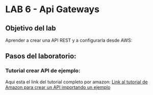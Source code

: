 # LAB 6 - Api Gateways

## Objetivo del lab
Aprender a crear una API REST y a configurarla desde AWS:

## Pasos del laboratorio:

### Tutorial crear API de ejemplo:

Aqui esta el link del tutorial completo por amazon:  [Link al tutorial de Amazon para crear un API importando un ejemplo][url]

[url]: https://docs.aws.amazon.com/es_es/apigateway/latest/developerguide/api-gateway-create-api-from-example.html
